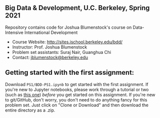 ## Big Data & Development, U.C. Berkeley, Spring 2021

Repository contains code for Joshua Blumenstock's course on Data-Intensive International Development

- Course Website: http://sites.ischool.berkeley.edu/bdd/ 
- Instructor: Prof. Joshua Blumenstock
- Problem set assistants: Suraj Nair, Guanghua Chi
- Contact: jblumenstock@berkeley.edu

## Getting started with the first assignment:

Download `PS1/BDD-PS1.ipynb` to get started with the first assignment. If you're new to Jupyter notebooks, please work through a tutorial or two (such as [this one](http://opentechschool.github.io/python-data-intro/core/notebook.html)) *before* you get started on this assignment. If you're new to git/GitHub, don't worry, you don't need to do anything fancy for this problem set. Just click on "Clone or Download" and then download the entire directory as a .zip.
